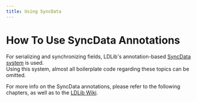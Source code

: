 ```yaml
---
title: Using SyncData
---
```



# How To Use SyncData Annotations

For serializing and synchronizing fields, LDLib's annotation-based 
[SyncData system](https://github.com/Low-Drag-MC/LDLib-Architectury/wiki/SyncData-Annotations) is used.  
Using this system, almost all boilerplate code regarding these topics can be omitted.

For more info on the SyncData annotations, please refer to the following chapters, as well as to the
[LDLib Wiki](https://github.com/Low-Drag-MC/LDLib-Architectury/wiki/SyncData-Annotations).